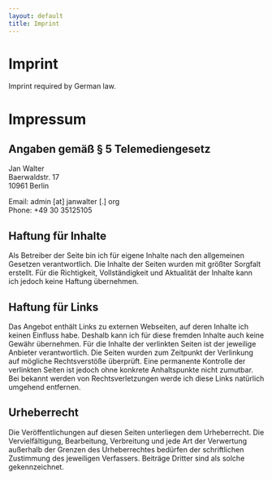 ```yaml
---
layout: default
title: Imprint
---
```


Imprint
=======

Imprint required by German law.

Impressum
=========

Angaben gemäß § 5 Telemediengesetz
----------------------------------

Jan Walter  
Baerwaldstr. 17  
10961 Berlin

Email: admin [at] janwalter [.] org  
Phone: +49 30 35125105

Haftung für Inhalte
-------------------

Als Betreiber der Seite bin ich für eigene Inhalte nach den
allgemeinen Gesetzen verantwortlich. Die Inhalte der Seiten wurden mit
größter Sorgfalt erstellt. Für die Richtigkeit, Vollständigkeit und
Aktualität der Inhalte kann ich jedoch keine Haftung übernehmen.

Haftung für Links
-----------------

Das Angebot enthält Links zu externen Webseiten, auf deren Inhalte ich
keinen Einfluss habe. Deshalb kann ich für diese fremden Inhalte auch
keine Gewähr übernehmen. Für die Inhalte der verlinkten Seiten ist der
jeweilige Anbieter verantwortlich. Die Seiten wurden zum Zeitpunkt der
Verlinkung auf mögliche Rechtsverstöße überprüft. Eine permanente
Kontrolle der verlinkten Seiten ist jedoch ohne konkrete Anhaltspunkte
nicht zumutbar. Bei bekannt werden von Rechtsverletzungen werde ich
diese Links natürlich umgehend entfernen.

Urheberrecht
------------

Die Veröffentlichungen auf diesen Seiten unterliegen dem
Urheberrecht. Die Vervielfältigung, Bearbeitung, Verbreitung und jede
Art der Verwertung außerhalb der Grenzen des Urheberrechtes bedürfen
der schriftlichen Zustimmung des jeweiligen Verfassers. Beiträge
Dritter sind als solche gekennzeichnet.
